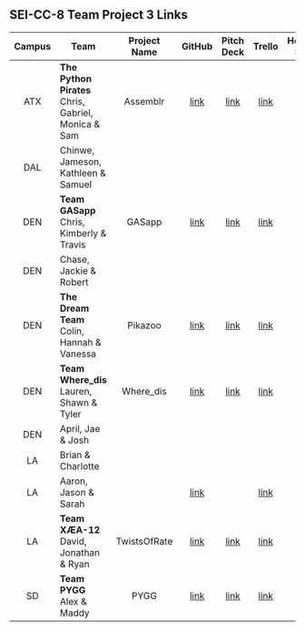 ## SEI-CC-8 Team Project 3 Links

| Campus | Team | Project Name | GitHub | Pitch Deck | Trello | Hosted Site |
|:---:|---|:---:|:---:|:---:|:---:|:---:|
| ATX | **The Python Pirates**<br>Chris, Gabriel, Monica & Sam | Assemblr | [link](https://github.com/ChrisChroma/Assemblr) | [link](https://docs.google.com/presentation/d/1Zmg2Hqge2GfSgzLvz43N6uXpsD1Ik5zn6Eb2PQG6bp8/edit#slide=id.g89149c68ff_0_1432) | [link](https://trello.com/b/3SzsXMa7/assemblr) |  |
| DAL | Chinwe, Jameson, Kathleen & Samuel |  |  |  |  |  |
| DEN | **Team GASapp**<br>Chris, Kimberly & Travis | GASapp | [link](https://github.com/TCashion/GASapp) | [link](https://docs.google.com/presentation/d/1ZrZkFDF9FKLsturrjH6daW58r1PukoXLl86zgAt2a8U/edit#slide=id.p) | [link](https://trello.com/b/vlJ9rfaW/project-3) |  |
| DEN | Chase, Jackie & Robert |  |  |  |  |  |
| DEN | **The Dream Team**<br>Colin, Hannah & Vanessa | Pikazoo | [link](https://github.com/colin96man/Pikazoo) | [link](https://www.canva.com/design/DAD_RnWl4G0/share/preview?token=8VEdezrPaVKBASsalwfA3Q&role=EDITOR&utm_content=DAD_RnWl4G0&utm_campaign=designshare&utm_medium=link&utm_source=sharebutton) | [link](https://trello.com/b/jztOK7iZ/pikazoo) |  |
| DEN | **Team Where_dis**<br>Lauren, Shawn & Tyler | Where_dis | [link](https://github.com/laurenmengert/where_dis) | [link](https://docs.google.com/presentation/d/1MwuYV46KXCJfgakpwhlienAIksULUSt4cQy_Oi7HY2Q/edit) | [link](https://trello.com/b/bgSl0Nb3/wheredis) |  |
| DEN | April, Jae & Josh |  |  |  |  |  |
| LA | Brian & Charlotte |  |  |  |  |  |
| LA | Aaron, Jason & Sarah |  | [link](https://github.com/asmith-asmith/gathr) |  | [link](https://trello.com/b/CIx9EfpU/project-3-g4c) |  |
| LA | **Team XÆA-12**<br>David, Jonathan & Ryan | TwistsOfRate | [link](https://github.com/Thornathan/TwistsOfRate) | [link](https://docs.google.com/presentation/d/1S8-bwzKLaWdXhisrUhPEQS5aqYE8xsLpsuVTx2VMgpY/edit#slide=id.p) | [link](https://trello.com/b/9zUZZCnX/twists-of-rate) |  |
| SD | **Team PYGG**<br>Alex & Maddy | PYGG | [link](https://github.com/madeleinemarie/pygg) | [link](https://docs.google.com/presentation/d/1Q5pqA7-iEeGjFK0Qo_V2RZ4IjCjmXrYqg0sjzTYtzcs/edit) | [link](https://trello.com/b/LJnz6lRv/pygg-bills-budget-tracking) |  |
